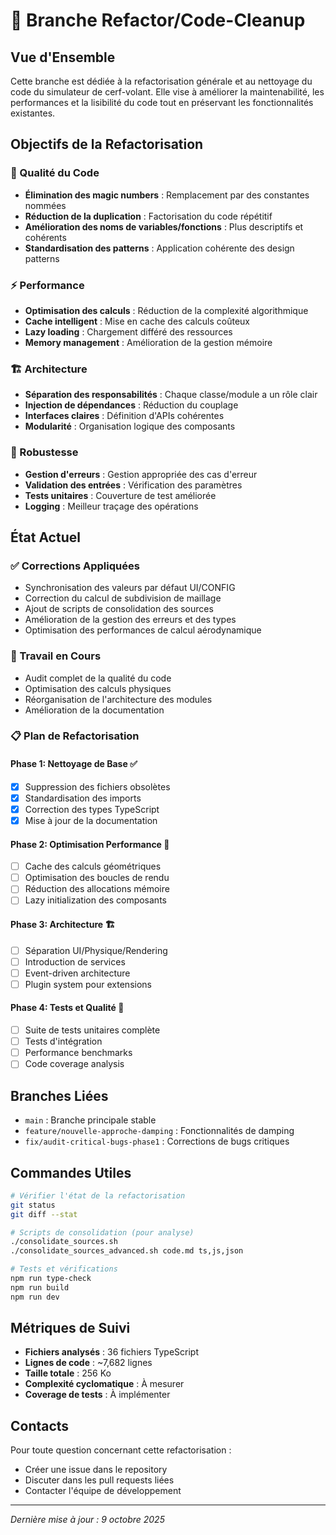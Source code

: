 # 🚀 Branche Refactor/Code-Cleanup

## Vue d'Ensemble

Cette branche est dédiée à la refactorisation générale et au nettoyage du code du simulateur de cerf-volant. Elle vise à améliorer la maintenabilité, les performances et la lisibilité du code tout en préservant les fonctionnalités existantes.

## Objectifs de la Refactorisation

### 🎯 Qualité du Code
- **Élimination des magic numbers** : Remplacement par des constantes nommées
- **Réduction de la duplication** : Factorisation du code répétitif
- **Amélioration des noms de variables/fonctions** : Plus descriptifs et cohérents
- **Standardisation des patterns** : Application cohérente des design patterns

### ⚡ Performance
- **Optimisation des calculs** : Réduction de la complexité algorithmique
- **Cache intelligent** : Mise en cache des calculs coûteux
- **Lazy loading** : Chargement différé des ressources
- **Memory management** : Amélioration de la gestion mémoire

### 🏗️ Architecture
- **Séparation des responsabilités** : Chaque classe/module a un rôle clair
- **Injection de dépendances** : Réduction du couplage
- **Interfaces claires** : Définition d'APIs cohérentes
- **Modularité** : Organisation logique des composants

### 🐛 Robustesse
- **Gestion d'erreurs** : Gestion appropriée des cas d'erreur
- **Validation des entrées** : Vérification des paramètres
- **Tests unitaires** : Couverture de test améliorée
- **Logging** : Meilleur traçage des opérations

## État Actuel

### ✅ Corrections Appliquées
- Synchronisation des valeurs par défaut UI/CONFIG
- Correction du calcul de subdivision de maillage
- Ajout de scripts de consolidation des sources
- Amélioration de la gestion des erreurs et des types
- Optimisation des performances de calcul aérodynamique

### 🔄 Travail en Cours
- Audit complet de la qualité du code
- Optimisation des calculs physiques
- Réorganisation de l'architecture des modules
- Amélioration de la documentation

### 📋 Plan de Refactorisation

#### Phase 1: Nettoyage de Base ✅
- [x] Suppression des fichiers obsolètes
- [x] Standardisation des imports
- [x] Correction des types TypeScript
- [x] Mise à jour de la documentation

#### Phase 2: Optimisation Performance 🔄
- [ ] Cache des calculs géométriques
- [ ] Optimisation des boucles de rendu
- [ ] Réduction des allocations mémoire
- [ ] Lazy initialization des composants

#### Phase 3: Architecture 🏗️
- [ ] Séparation UI/Physique/Rendering
- [ ] Introduction de services
- [ ] Event-driven architecture
- [ ] Plugin system pour extensions

#### Phase 4: Tests et Qualité 🧪
- [ ] Suite de tests unitaires complète
- [ ] Tests d'intégration
- [ ] Performance benchmarks
- [ ] Code coverage analysis

## Branches Liées

- `main` : Branche principale stable
- `feature/nouvelle-approche-damping` : Fonctionnalités de damping
- `fix/audit-critical-bugs-phase1` : Corrections de bugs critiques

## Commandes Utiles

```bash
# Vérifier l'état de la refactorisation
git status
git diff --stat

# Scripts de consolidation (pour analyse)
./consolidate_sources.sh
./consolidate_sources_advanced.sh code.md ts,js,json

# Tests et vérifications
npm run type-check
npm run build
npm run dev
```

## Métriques de Suivi

- **Fichiers analysés** : 36 fichiers TypeScript
- **Lignes de code** : ~7,682 lignes
- **Taille totale** : 256 Ko
- **Complexité cyclomatique** : À mesurer
- **Coverage de tests** : À implémenter

## Contacts

Pour toute question concernant cette refactorisation :
- Créer une issue dans le repository
- Discuter dans les pull requests liées
- Contacter l'équipe de développement

---

*Dernière mise à jour : 9 octobre 2025*